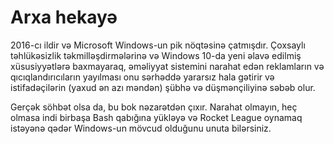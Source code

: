 # Arxa hekayə

2016-cı ildir və Microsoft Windows-un pik nöqtəsinə çatmışdır. Çoxsaylı təhlükəsizlik təkmilləşdirmələrinə və Windows 10-da yeni əlavə edilmiş xüsusiyyətlərə baxmayaraq, əməliyyat sistemini narahat edən reklamların və qıcıqlandırıcıların yayılması onu sərhəddə yararsız hala gətirir və istifadəçilərin (yaxud ən azı məndən) şübhə və düşmənçiliyinə səbəb olur.

Gerçək söhbət olsa da, bu bok nəzarətdən çıxır. Narahat olmayın, heç olmasa indi birbaşa Bash qabığına yükləyə və Rocket League oynamaq istəyənə qədər Windows-un mövcud olduğunu unuta bilərsiniz.
